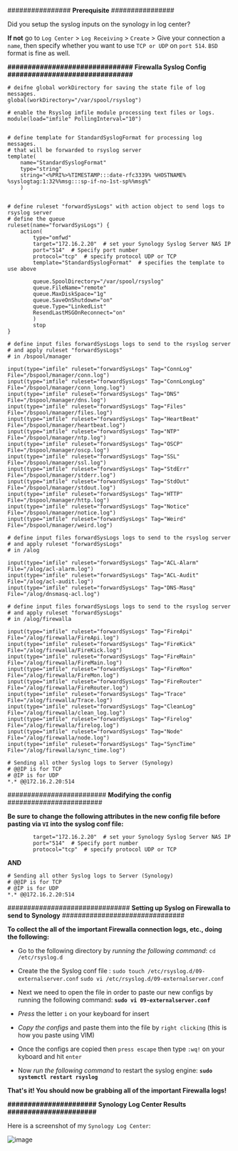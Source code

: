 ################
**Prerequisite**
################

Did you setup the syslog inputs on the synology in log center? 

**If not** go to `Log Center` > `Log Receiving` > `Create` > Give your  connection a `name`, then specify whether you want to use `TCP or UDP` on `port 514`. `BSD` format is fine as well. 


**###############################**
**Firewalla Syslog Config**
**###############################**
```
# deifne global workDirectory for saving the state file of log messages.
global(workDirectory="/var/spool/rsyslog")

# enable the Rsyslog imfile module processing text files or logs.
module(load="imfile" PollingInterval="10")


# define template for StandardSyslogFormat for processing log messages.
# that will be forwarded to rsyslog server
template(
    name="StandardSyslogFormat"
    type="string"
    string="<%PRI%>%TIMESTAMP:::date-rfc3339% %HOSTNAME% %syslogtag:1:32%%msg:::sp-if-no-1st-sp%%msg%"
    )


# define ruleset "forwardSysLogs" with action object to send logs to rsyslog server
# define the queue
ruleset(name="forwardSysLogs") {
    action(
        type="omfwd"
        target="172.16.2.20"  # set your Synology Syslog Server NAS IP
        port="514"  # Specify port number
        protocol="tcp"  # specify protocol UDP or TCP
        template="StandardSyslogFormat"  # specifies the template to use above

        queue.SpoolDirectory="/var/spool/rsyslog"
        queue.FileName="remote"
        queue.MaxDiskSpace="1g"
        queue.SaveOnShutdown="on"
        queue.Type="LinkedList"
        ResendLastMSGOnReconnect="on"
        )
        stop
}

# define input files forwardSysLogs logs to send to the rsyslog server
# and apply ruleset "forwardSysLogs" 
# in /bspool/manager

input(type="imfile" ruleset="forwardSysLogs" Tag="ConnLog" File="/bspool/manager/conn.log")
input(type="imfile" ruleset="forwardSysLogs" Tag="ConnLongLog" File="/bspool/manager/conn_long.log")
input(type="imfile" ruleset="forwardSysLogs" Tag="DNS" File="/bspool/manager/dns.log")
input(type="imfile" ruleset="forwardSysLogs" Tag="Files" File="/bspool/manager/files.log")
input(type="imfile" ruleset="forwardSysLogs" Tag="HeartBeat" File="/bspool/manager/heartbeat.log")
input(type="imfile" ruleset="forwardSysLogs" Tag="NTP" File="/bspool/manager/ntp.log")
input(type="imfile" ruleset="forwardSysLogs" Tag="OSCP" File="/bspool/manager/oscp.log")
input(type="imfile" ruleset="forwardSysLogs" Tag="SSL" File="/bspool/manager/ssl.log")
input(type="imfile" ruleset="forwardSysLogs" Tag="StdErr" File="/bspool/manager/stderr.log")
input(type="imfile" ruleset="forwardSysLogs" Tag="StdOut" File="/bspool/manager/stdout.log")
input(type="imfile" ruleset="forwardSysLogs" Tag="HTTP" File="/bspool/manager/http.log")
input(type="imfile" ruleset="forwardSysLogs" Tag="Notice" File="/bspool/manager/notice.log")
input(type="imfile" ruleset="forwardSysLogs" Tag="Weird" File="/bspool/manager/weird.log")

# define input files forwardSysLogs logs to send to the rsyslog server
# and apply ruleset "forwardSysLogs" 
# in /alog

input(type="imfile" ruleset="forwardSysLogs" Tag="ACL-Alarm" File="/alog/acl-alarm.log")
input(type="imfile" ruleset="forwardSysLogs" Tag="ACL-Audit" File="/alog/acl-audit.log")
input(type="imfile" ruleset="forwardSysLogs" Tag="DNS-Masq" File="/alog/dnsmasq-acl.log")

# define input files forwardSysLogs logs to send to the rsyslog server
# and apply ruleset "forwardSysLogs" 
# in /alog/firewalla

input(type="imfile" ruleset="forwardSysLogs" Tag="FireApi" File="/alog/firewalla/FireApi.log")
input(type="imfile" ruleset="forwardSysLogs" Tag="FireKick" File="/alog/firewalla/FireKick.log")
input(type="imfile" ruleset="forwardSysLogs" Tag="FireMain" File="/alog/firewalla/FireMain.log")
input(type="imfile" ruleset="forwardSysLogs" Tag="FireMon" File="/alog/firewalla/FireMon.log")
input(type="imfile" ruleset="forwardSysLogs" Tag="FireRouter" File="/alog/firewalla/FireRouter.log")
input(type="imfile" ruleset="forwardSysLogs" Tag="Trace" File="/alog/firewalla/Trace.log")
input(type="imfile" ruleset="forwardSysLogs" Tag="CleanLog" File="/alog/firewalla/clean_log.log")
input(type="imfile" ruleset="forwardSysLogs" Tag="Firelog" File="/alog/firewalla/firelog.log")
input(type="imfile" ruleset="forwardSysLogs" Tag="Node" File="/alog/firewalla/node.log")
input(type="imfile" ruleset="forwardSysLogs" Tag="SyncTime" File="/alog/firewalla/sync_time.log")

# Sending all other Syslog logs to Server (Synology) 
# @@IP is for TCP
# @IP is for UDP
*.* @@172.16.2.20:514
```


#########################
**Modifying the config**
########################

**Be sure to change the following attributes in the new config file before pasting via `VI` into the syslog conf file:**
```
        target="172.16.2.20"  # set your Synology Syslog Server NAS IP
        port="514"  # Specify port number
        protocol="tcp"  # specify protocol UDP or TCP
```
**AND**
```
# Sending all other Syslog logs to Server (Synology) 
# @@IP is for TCP
# @IP is for UDP
*.* @@172.16.2.20:514
```


###############################
**Setting up Syslog on Firewalla to send to Synology**
###############################

**To collect the all of the important Firewalla connection logs, etc., doing the following:**

- Go to the following directory by *running the following command*:
`cd /etc/rsyslog.d`

- Create the the Syslog conf file :
`sudo touch /etc/rsyslog.d/09-externalserver.conf`
`sudo vi /etc/rsyslog.d/09-externalserver.conf`

- Next we need to open the file in order to paste our new configs by running the following command:
**```sudo vi 09-externalserver.conf```**

- *Press* the letter `i` on your keyboard for insert

- *Copy the configs* and paste them into the file by `right clicking` (this is how you paste using VIM)

- Once the configs are copied then `press escape` then type `:wq!` on your kyboard and hit `enter`

- Now *run the following command* to restart the syslog engine:
**```sudo systemctl restart rsyslog```**


**That's it! You should now be grabbing all of the important Firewalla logs!**


**######################**
**Synology Log Center Results**
**######################**

Here is a screenshot of my `Synology Log Center`:

![image](https://gist.github.com/assets/14807507/2d91aa25-0aa5-4447-954b-49e9a1515aeb)

